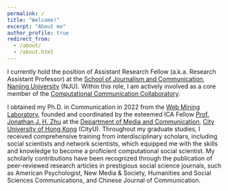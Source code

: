 ```yaml
---
permalink: /
title: "Welcome!"
excerpt: "About me"
author_profile: true
redirect_from: 
  - /about/
  - /about.html
---
```


I currently hold the position of Assistant Research Fellow (a.k.a. Research Assistant Professor) at the [School of Journalism and Communication](https://jc.nju.edu.cn/en9/main.htm), [Nanjing University](https://www.nju.edu.cn/EN/main.htm) (NJU). Within this role, I am actively involved as a core member of the [Computational Communication Collaboratory](https://computational-communication.com/). 

I obtained my Ph.D. in Communication in 2022 from the [Web Mining Laboratory](http://weblab.com.cityu.edu.hk/blog/), founded and coordinated by the esteemed ICA Fellow [Prof. Jonathan J. H. Zhu](https://scholar.google.com/citations?user=q41vFFQAAAAJ&hl=en) at the [Department of Media and Communication](https://www.cityu.edu.hk/com), [City University of Hong Kong](https://www.cityu.edu.hk/) (CityU). Throughout my graduate studies, I received comprehensive training from interdisciplinary scholars, including social scientists and network scientists, which equipped me with the skills and knowledge to become a proficient computational social scientist. My scholarly contributions have been recognized through the publication of peer-reviewed research articles in prestigious social science journals, such as American Psychologist, New Media & Society, Humanities and Social Sciences Communications, and Chinese Journal of Communication.

<!-- ![amp](https://user-images.githubusercontent.com/13479560/192248602-d9331847-e450-4c34-a465-204e682620a4.png) -->
<!-- ![nms](https://user-images.githubusercontent.com/13479560/190389298-a3b1924d-b6aa-4c48-b75a-151f8b40d45e.png) -->

<script type='text/javascript' id='clustrmaps' src='https://cdn.clustrmaps.com/map_v2.js?cl=ffffff&w=a&t=tt&d=1h3_yqLtidGBKa77va7G0NQLX5vIy9hsyF0ATc-N8GQ'></script>

<!-- <a class="twitter-timeline" href="https://twitter.com/jssyczc?ref_src=twsrc%5Etfw">Recent Tweets by Zhicong Chen</a> <script async src="https://platform.twitter.com/widgets.js" charset="utf-8"></script> -->
